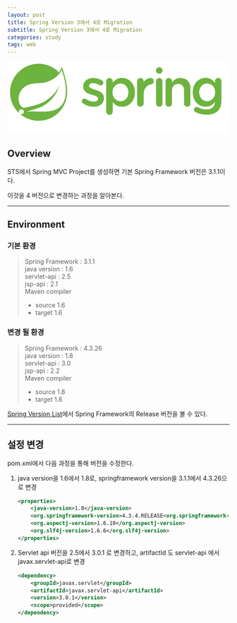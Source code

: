 ```yaml
---
layout: post
title: Spring Version 3에서 4로 Migration
subtitle: Spring Version 3에서 4로 Migration
categories: study
tags: web
---
```


![Spring](/assets/img/logo/spring-logo.png)

## Overview

STS에서 Spring MVC Project를 생성하면 기본 Spring Framework 버전은 3.1.1이다.

이것을 4 버전으로 변경하는 과정을 알아본다.

***

## Environment

### 기본 환경

> Spring Framework : 3.1.1  
> java version : 1.6  
> servlet-api : 2.5  
> jsp-api : 2.1  
> Maven compiler
> - source 1.6  
> - target 1.6  

### 변경 될 환경

> Spring Framework : 4.3.26  
> java version : 1.8  
> servlet-api : 3.0  
> jsp-api : 2.2  
> Maven compiler
> - source 1.8  
> - target 1.8  

[Spring Version List](https://spring.io/projects/spring-framework#learn)에서 Spring Framework의 Release 버전을 볼 수 있다.

***

## 설정 변경

pom.xml에서 다음 과정을 통해 버전을 수정한다.

1) java version을 1.6에서 1.8로, springframework version을 3.1.1에서 4.3.26으로 변경

    ```xml
    <properties>
        <java-version>1.8</java-version>
        <org.springframework-version>4.3.4.RELEASE<org.springframework-version>
        <org.aspectj-version>1.6.10</org.aspectj-version>
        <org.slf4j-version>1.6.6</org.slf4j-version>
    </properties>
    ```

2) Servlet api 버전을 2.5에서 3.0.1 로 변경하고, artifactId 도 servlet-api 에서 javax.servlet-api로 변경

    ```xml
    <dependency>
        <groupId>javax.servlet</groupId>
        <artifactId>javax.servlet-api</artifactId>
        <version>3.0.1</version>
        <scope>provided</scope>
    </dependency>
    ```